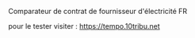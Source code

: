 Comparateur de contrat de fournisseur d'électricité FR

pour le tester visiter : https://tempo.10tribu.net
